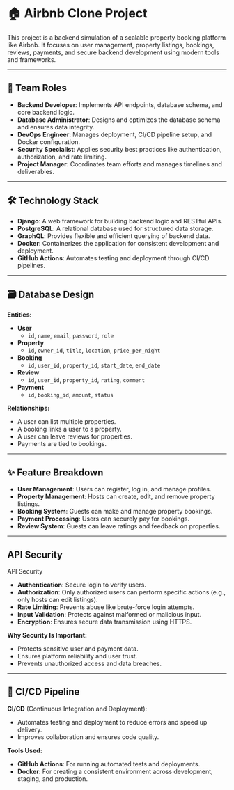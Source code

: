 # 🏠 Airbnb Clone Project

This project is a backend simulation of a scalable property booking platform like Airbnb. It focuses on user management, property listings, bookings, reviews, payments, and secure backend development using modern tools and frameworks.

---

## 📌 Team Roles

- **Backend Developer**: Implements API endpoints, database schema, and core backend logic.
- **Database Administrator**: Designs and optimizes the database schema and ensures data integrity.
- **DevOps Engineer**: Manages deployment, CI/CD pipeline setup, and Docker configuration.
- **Security Specialist**: Applies security best practices like authentication, authorization, and rate limiting.
- **Project Manager**: Coordinates team efforts and manages timelines and deliverables.

---

## 🛠 Technology Stack

- **Django**: A web framework for building backend logic and RESTful APIs.
- **PostgreSQL**: A relational database used for structured data storage.
- **GraphQL**: Provides flexible and efficient querying of backend data.
- **Docker**: Containerizes the application for consistent development and deployment.
- **GitHub Actions**: Automates testing and deployment through CI/CD pipelines.

---

## 🗃 Database Design

**Entities:**

- **User**
  - `id`, `name`, `email`, `password`, `role`
- **Property**
  - `id`, `owner_id`, `title`, `location`, `price_per_night`
- **Booking**
  - `id`, `user_id`, `property_id`, `start_date`, `end_date`
- **Review**
  - `id`, `user_id`, `property_id`, `rating`, `comment`
- **Payment**
  - `id`, `booking_id`, `amount`, `status`

**Relationships:**

- A user can list multiple properties.
- A booking links a user to a property.
- A user can leave reviews for properties.
- Payments are tied to bookings.

---

## ✨ Feature Breakdown

- **User Management**: Users can register, log in, and manage profiles.
- **Property Management**: Hosts can create, edit, and remove property listings.
- **Booking System**: Guests can make and manage property bookings.
- **Payment Processing**: Users can securely pay for bookings.
- **Review System**: Guests can leave ratings and feedback on properties.

---

## API Security
API Security
- **Authentication**: Secure login to verify users.
- **Authorization**: Only authorized users can perform specific actions (e.g., only hosts can edit listings).
- **Rate Limiting**: Prevents abuse like brute-force login attempts.
- **Input Validation**: Protects against malformed or malicious input.
- **Encryption**: Ensures secure data transmission using HTTPS.

**Why Security Is Important:**

- Protects sensitive user and payment data.
- Ensures platform reliability and user trust.
- Prevents unauthorized access and data breaches.

---

## 🔄 CI/CD Pipeline

**CI/CD** (Continuous Integration and Deployment):

- Automates testing and deployment to reduce errors and speed up delivery.
- Improves collaboration and ensures code quality.

**Tools Used:**

- **GitHub Actions**: For running automated tests and deployments.
- **Docker**: For creating a consistent environment across development, staging, and production.
